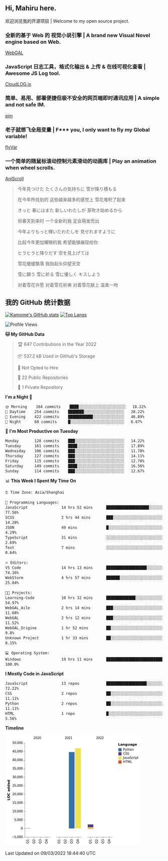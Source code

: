 ## Hi, Mahiru here.

欢迎浏览我的开源项目 | Welcome to my open source project.

### 全新的基于 Web 的 视觉小说引擎 | A brand new Visual Novel engine based on Web.

[WebGAL](https://github.com/MakinoharaShoko/WebGAL)

### JavaScript 日志工具，格式化输出 & 上传 & 在线可视化查看 | Awesome JS Log tool.

[CloudLOG.js](https://github.com/MakinoharaShoko/CloudLog.JS)

### 简单、易用、部署便捷但极不安全的网页端即时通讯应用 | A simple and not safe IM.

[eim](https://github.com/MakinoharaShoko/eim)

### 老子就想飞全局变量 | F*** you, I only want to fly my Global variable!

[flyVar](https://github.com/MakinoharaShoko/flyVar)

### 一个简单的随鼠标滚动控制元素滑动的动画库 | Play an animation when wheel scrolls.

[AniScroll](https://github.com/MakinoharaShoko/AniScroll)

> 今年見つけた たくさんの気持ちに 雪が降り積もる  
> 
> 在今年所找到的 这些越来越多的感觉上 雪花堆积了起来  
> 
> きっと 春にはまた 新しいわたしが 芽吹き始めるから  
> 
> 但春天到来时 一个全新的我 定会萌发而出  
> 
> 今年よりもっと輝いたわたしを 見せれますように  
> 
> 比起今年更加耀眼的我 希望能够展现给你  
> 
> ヒラヒラと降りだす 空を見上げては  
> 
> 雪花缓缓飘落 我抬起头仰望天空  
> 
> 雪に願う 雪に祈る 雪に優しく キスしよう  
> 
> 对着雪花许愿 对着雪花祈祷 对着雪花献上 温柔一吻

## 我的 GitHub 统计数据

[![Kamome's GitHub stats](https://github-readme-stats.vercel.app/api?username=MakinoharaShoko)](https://github.com/anuraghazra/github-readme-stats)
[![Top Langs](https://github-readme-stats.vercel.app/api/top-langs/?username=MakinoharaShoko&layout=compact)](https://github.com/anuraghazra/github-readme-stats)

<!--
**MakinoharaShoko/MakinoharaShoko** is a ✨ _special_ ✨ repository because its `README.md` (this file) appears on your GitHub profile.

Here are some ideas to get you started:

- 🔭 I’m currently working on ...
- 🌱 I’m currently learning ...
- 👯 I’m looking to collaborate on ...
- 🤔 I’m looking for help with ...
- 💬 Ask me about ...
- 📫 How to reach me: ...
- 😄 Pronouns: ...
- ⚡ Fun fact: ...
-->

<!--START_SECTION:waka-->
![Profile Views](http://img.shields.io/badge/Profile%20Views-38-blue)

**🐱 My GitHub Data** 

> 🏆 647 Contributions in the Year 2022
 > 
> 📦 537.2 kB Used in GitHub's Storage 
 > 
> 🚫 Not Opted to Hire
 > 
> 📜 22 Public Repositories 
 > 
> 🔑 1 Private Repository 
 > 
**I'm a Night 🦉** 

```text
🌞 Morning    164 commits    ████░░░░░░░░░░░░░░░░░░░░░   18.22% 
🌆 Daytime    254 commits    ███████░░░░░░░░░░░░░░░░░░   28.22% 
🌃 Evening    422 commits    ███████████░░░░░░░░░░░░░░   46.89% 
🌙 Night      60 commits     █░░░░░░░░░░░░░░░░░░░░░░░░   6.67%

```
📅 **I'm Most Productive on Tuesday** 

```text
Monday       128 commits    ███░░░░░░░░░░░░░░░░░░░░░░   14.22% 
Tuesday      161 commits    ████░░░░░░░░░░░░░░░░░░░░░   17.89% 
Wednesday    106 commits    ███░░░░░░░░░░░░░░░░░░░░░░   11.78% 
Thursday     127 commits    ███░░░░░░░░░░░░░░░░░░░░░░   14.11% 
Friday       115 commits    ███░░░░░░░░░░░░░░░░░░░░░░   12.78% 
Saturday     149 commits    ████░░░░░░░░░░░░░░░░░░░░░   16.56% 
Sunday       114 commits    ███░░░░░░░░░░░░░░░░░░░░░░   12.67%

```


📊 **This Week I Spent My Time On** 

```text
⌚︎ Time Zone: Asia/Shanghai

💬 Programming Languages: 
JavaScript               14 hrs 52 mins      ███████████████████░░░░░░   77.56% 
SCSS                     2 hrs 44 mins       ███░░░░░░░░░░░░░░░░░░░░░░   14.28% 
JSON                     49 mins             █░░░░░░░░░░░░░░░░░░░░░░░░   4.29% 
TypeScript               31 mins             ░░░░░░░░░░░░░░░░░░░░░░░░░   2.69% 
Text                     7 mins              ░░░░░░░░░░░░░░░░░░░░░░░░░   0.64%

🔥 Editors: 
VS Code                  14 hrs 13 mins      ██████████████████░░░░░░░   74.16% 
WebStorm                 4 hrs 57 mins       ██████░░░░░░░░░░░░░░░░░░░   25.84%

🐱‍💻 Projects: 
Learning-Code            10 hrs 32 mins      █████████████░░░░░░░░░░░░   54.97% 
WebGAL_Aile              2 hrs 14 mins       ███░░░░░░░░░░░░░░░░░░░░░░   11.68% 
WebGAL                   2 hrs 12 mins       ███░░░░░░░░░░░░░░░░░░░░░░   11.52% 
WebGAL_Origine           1 hr 52 mins        ██░░░░░░░░░░░░░░░░░░░░░░░   9.8% 
Unknown Project          1 hr 33 mins        ██░░░░░░░░░░░░░░░░░░░░░░░   8.15%

💻 Operating System: 
Windows                  19 hrs 11 mins      █████████████████████████   100.0%

```

**I Mostly Code in JavaScript** 

```text
JavaScript               13 repos            ██████████████████░░░░░░░   72.22% 
CSS                      2 repos             ██░░░░░░░░░░░░░░░░░░░░░░░   11.11% 
Python                   2 repos             ██░░░░░░░░░░░░░░░░░░░░░░░   11.11% 
HTML                     1 repo              █░░░░░░░░░░░░░░░░░░░░░░░░   5.56%

```


**Timeline**

![Chart not found](https://raw.githubusercontent.com/MakinoharaShoko/MakinoharaShoko/main/charts/bar_graph.png) 


 Last Updated on 09/03/2022 18:44:40 UTC
<!--END_SECTION:waka-->
